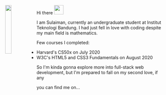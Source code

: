 <img style="float: left" src="https://i.imgur.com/RP6Vscl.jpg" width="20%">
Hi there <img src="https://i.imgur.com/GijsHxg.gif" width="30px">


I am Sulaiman, currently an undergraduate student at Institut Teknologi Bandung. I had just fell in love with coding despite my main field is mathematics.

Few courses I completed:
* Harvard's CS50x on July 2020
* W3C's HTML5 and CSS3 Fundamentals on August 2020

So I'm kinda gonna explore more into full-stack web development, but I'm prepared to fall on my second love, if any

you can find me on...

